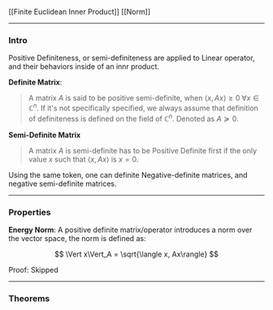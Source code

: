 [[Finite Euclidean Inner Product]]
[[Norm]]

---
### **Intro**

Positive Definiteness, or semi-definiteness are applied to Linear operator, and their behaviors inside of an innr product. 

**Definite Matrix**:

> A matrix $A$ is said to be positive semi-definite, when $\langle x, Ax\rangle \ge 0 \;\forall x \in \mathbb{C}^n$. If it's not specifically specified, we always assume that definition of definiteness is defined on the field of $\mathbb{C}^n$. Denoted as $A \succeq 0$. 

**Semi-Definite Matrix**

> A matrix $A$ is semi-definite has to be Positive Definite first if the only value $x$ such that $\langle x, Ax\rangle$ is $x = 0$. 

Using the same token, one can definite Negative-definite matrices, and negative semi-definite matrices. 

---
### **Properties**

**Energy Norm**: 
A positive definite matrix/operator introduces a norm over the vector space, the norm is defined as: 

$$
\Vert x\Vert_A = \sqrt{\langle x, Ax\rangle}
$$

Proof: Skipped

---
### **Theorems**



